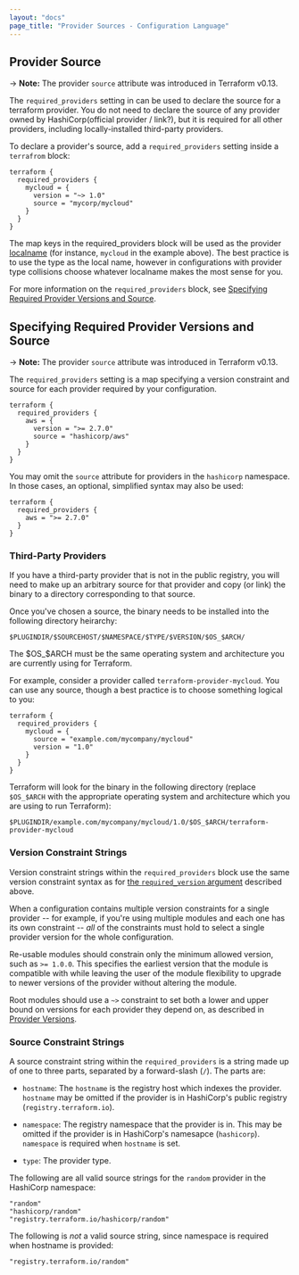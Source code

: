 ```yaml
---
layout: "docs"
page_title: "Provider Sources - Configuration Language"
---
```


## Provider Source

-> **Note:** The provider `source` attribute was introduced in Terraform v0.13.

The `required_providers` setting in can be used to declare the source for a
terraform provider. You do not need to declare the source of any provider owned
by HashiCorp(official provider / link?), but it is required for all other
providers, including locally-installed third-party providers.

To declare a provider's source, add a `required_providers` setting inside a `terrafrom` block:

```hcl
terraform {
  required_providers {
    mycloud = {
      version = "~> 1.0"
      source = "mycorp/mycloud"
    }
  }
}
```

The map keys in the required_providers block will be used as the provider
[localname](#localname) (for instance, `mycloud` in the example above). The best
practice is to use the type as the local name, however in configurations with
provider type collisions choose whatever localname makes the most sense for you.


For more information on the `required_providers` block, see
[Specifying Required Provider Versions and Source](https://www.terraform.io/docs/configuration/terraform.html#specifying-required-provider-versions-and-source).



## Specifying Required Provider Versions and Source

[inpage-source]: #specifying-required-provider-versions-and-source

-> **Note:** The provider `source` attribute was introduced in Terraform v0.13.

The `required_providers` setting is a map specifying a version constraint and source for
each provider required by your configuration.

```hcl
terraform {
  required_providers {
    aws = {
      version = ">= 2.7.0"
      source = "hashicorp/aws"
    }
  }
}
```

You may omit the `source` attribute for providers in the `hashicorp` namespace.
In those cases, an optional, simplified syntax may also be used:

```hcl
terraform {
  required_providers {
    aws = ">= 2.7.0"
  }
}
```

### Third-Party Providers

If you have a third-party provider that is not in the public registry,
you will need to make up an arbitrary source for that provider and copy (or
link) the binary to a directory corresponding to that source.

Once you've chosen a source, the binary needs to be installed into the following directory heirarchy:

```
$PLUGINDIR/$SOURCEHOST/$NAMESPACE/$TYPE/$VERSION/$OS_$ARCH/
```

The $OS_$ARCH must be the same operating system and architecture you are
currently using for Terraform.

For example, consider a provider called `terraform-provider-mycloud`. You can
use any source, though a best practice is to choose something logical to you:

```hcl
terraform {
  required_providers {
    mycloud = {
      source = "example.com/mycompany/mycloud"
      version = "1.0"
    }
  }
}
```

Terraform will look for the binary in the following directory (replace `$OS_$ARCH` with the appropriate operating system and architecture which you are using to run Terraform):

```
$PLUGINDIR/example.com/mycompany/mycloud/1.0/$OS_$ARCH/terraform-provider-mycloud
```

### Version Constraint Strings

Version constraint strings within the `required_providers` block use the
same version constraint syntax as for
[the `required_version` argument](#specifying-a-required-terraform-version)
described above.

When a configuration contains multiple version constraints for a single
provider -- for example, if you're using multiple modules and each one has
its own constraint -- _all_ of the constraints must hold to select a single
provider version for the whole configuration.

Re-usable modules should constrain only the minimum allowed version, such
as `>= 1.0.0`. This specifies the earliest version that the module is
compatible with while leaving the user of the module flexibility to upgrade
to newer versions of the provider without altering the module.

Root modules should use a `~>` constraint to set both a lower and upper bound
on versions for each provider they depend on, as described in
[Provider Versions](providers.html#provider-versions).

### Source Constraint Strings

A source constraint string within the `required_providers` is a string made up
of one to three parts, separated by a forward-slash (`/`). The parts are:

* `hostname`: The `hostname` is the registry host which indexes the provider.
  `hostname` may be omitted if the provider is in HashiCorp's public registry
  (`registry.terraform.io`).

* `namespace`: The registry namespace that the provider is in. This may be
  omitted if the provider is in HashiCorp's namesapce (`hashicorp`). `namespace`
  is required when `hostname` is set.

* `type`: The provider type.


The following are all valid source strings for the `random` provider in the
HashiCorp namespace:
```
"random"
"hashicorp/random"
"registry.terraform.io/hashicorp/random"
```

The following is _not_ a valid source string, since namespace is required when
hostname is provided:
```
"registry.terraform.io/random"
```
